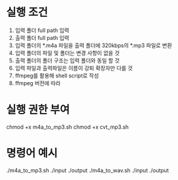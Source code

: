 # 실행 조건

1. 입력 폴더 full path 입력
2. 출력 폴더 full path 입력
3. 입력 폴더의 *.m4a 파일을 출력 폴더에 320kbps의 *.mp3 파일로 변환
4. 입력 폴더의 파일 및 폴더는 변경 사항이 없을 것
5. 출력 폴더의 폴더 구조는 입력 폴더와 동일 할 것
6. 입력 파일과 출력파일은 이름이 강퇴 확장자만 다를 것
7. ffmpeg를 활용해 shell script로 작성 
8. ffmpeg 버전에 따라 

# 실행 권한 부여
chmod +x m4a_to_mp3.sh
chmod +x cvt_mp3.sh   

# 명령어 예시
 ./m4a_to_mp3.sh ./input ./output
 ./m4a_to_wav.sh ./input ./output
